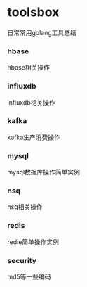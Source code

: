 # toolsbox

日常常用golang工具总结

### hbase
hbase相关操作

### influxdb
influxdb相关操作

### kafka 
kafka生产消费操作 

### mysql
mysql数据库操作简单实例

### nsq 
nsq相关操作

### redis
redie简单操作实例

### security
md5等一些编码


